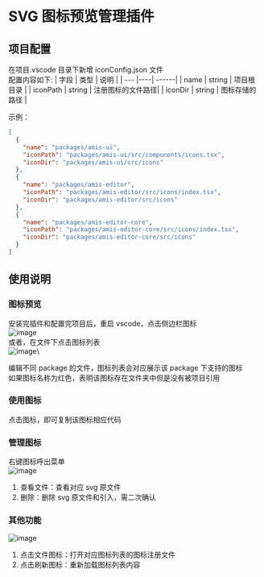 # SVG 图标预览管理插件

## 项目配置

在项目.vscode 目录下新增 iconConfig.json 文件\
配置内容如下:
| 字段 | 类型 | 说明 |
| --- |----| ------|
| name | string | 项目根目录 |
| iconPath | string | 注册图标的文件路径|
| iconDir | string | 图标存储的路径 |

示例：

```json
[
  {
    "name": "packages/amis-ui",
    "iconPath": "packages/amis-ui/src/components/icons.tsx",
    "iconDir": "packages/amis-ui/src/icons"
  },
  {
    "name": "packages/amis-editor",
    "iconPath": "packages/amis-editor/src/icons/index.tsx",
    "iconDir": "packages/amis-editor/src/icons"
  },
  {
    "name": "packages/amis-editor-core",
    "iconPath": "packages/amis-editor-core/src/icons/index.tsx",
    "iconDir": "packages/amis-editor-core/src/icons"
  }
]
```

## 使用说明

### 图标预览

安装完插件和配置完项目后，重启 vscode，点击侧边栏图标\
![image](https://github.com/qkiroc/svg-icon-preview/assets/30946345/b5c1b386-aaa9-4a05-ae5e-5ffbab1750f0)\
或者，在文件下点击图标列表\
![image](https://github.com/qkiroc/svg-icon-preview/assets/30946345/2fd98182-f6fb-4ca0-bf36-938204fad10a)\

编辑不同 package 的文件，图标列表会对应展示该 package 下支持的图标\
如果图标名称为红色，表明该图标存在文件夹中但是没有被项目引用

### 使用图标

点击图标，即可复制该图标相应代码

### 管理图标

右键图标呼出菜单\
![image](https://github.com/qkiroc/svg-icon-preview/assets/30946345/1ff6e86c-3907-4d0a-a03b-87679b1e97c8)


1. 查看文件：查看对应 svg 原文件
2. 删除：删除 svg 原文件和引入，需二次确认

### 其他功能
![image](https://github.com/qkiroc/svg-icon-preview/assets/30946345/b2cd7e97-3775-4140-a5cd-eb50abfe763e)

1. 点击文件图标：打开对应图标列表的图标注册文件
2. 点击刷新图标：重新加载图标列表内容
